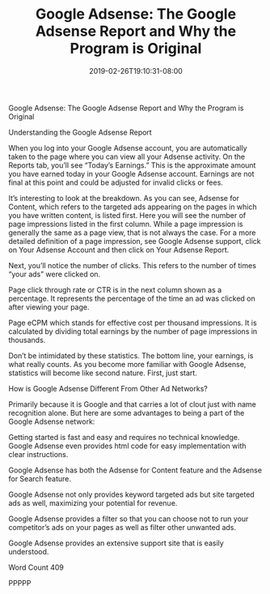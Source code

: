 ﻿---
title: "Google Adsense: The Google Adsense Report and Why the Program is Original"
date: 2019-02-26T19:10:31-08:00
description: "Google Sense Tips for Web Success"
featured_image: "/images/Google Sense.jpg"
tags: ["Google Sense"]
---

Google Adsense: The Google Adsense Report and Why the Program is Original

Understanding the Google Adsense Report

When you log into your Google Adsense account, you are automatically taken to the page where you can view all your Adsense activity.  On the Reports tab, you’ll see “Today’s Earnings.”  This is the approximate amount you have earned today in your Google Adsense account.  Earnings are not final at this point and could be adjusted for invalid clicks or fees.

It’s interesting to look at the breakdown.  As you can see, Adsense for Content, which refers to the targeted ads appearing on the pages in which you have written content, is listed first.  Here you will see the number of page impressions listed in the first column.  While a page impression is generally the same as a page view, that is not always the case.  For a more detailed definition of a page impression, see Google Adsense support, click on Your Adsense Account and then click on Your Adsense Report. 

Next, you’ll notice the number of clicks.  This refers to the number of times “your ads” were clicked on.

Page click through rate or CTR is in the next column shown as a percentage. It represents the percentage of the time an ad was clicked on after viewing your page.

Page eCPM which stands for effective cost per thousand impressions.  It is calculated by dividing total earnings by the number of page impressions in thousands.

Don’t be intimidated by these statistics.  The bottom line, your earnings, is what really counts.  As you become more familiar with Google Adsense, statistics will become like second nature.  First, just start.

How is Google Adsense Different From Other Ad Networks?

Primarily because it is Google and that carries a lot of clout just with name recognition alone.  But here are some advantages to being a part of the Google Adsense network:

Getting started is fast and easy and requires no technical knowledge.  Google Adsense even provides html code for easy implementation with clear instructions.

Google Adsense has both the Adsense for Content feature and the Adsense for Search feature.

Google Adsense not only provides keyword targeted ads but site targeted ads as well, maximizing your potential for revenue.

Google Adsense provides a filter so that you can choose not to run your competitor’s ads on your pages as well as filter other unwanted ads.

Google Adsense provides an extensive support site that is easily understood.

Word Count 409

PPPPP
